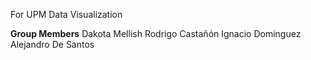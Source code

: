For UPM Data Visualization 

**Group Members**
Dakota Mellish
Rodrigo Castañón
Ignacio Dominguez
Alejandro De Santos
